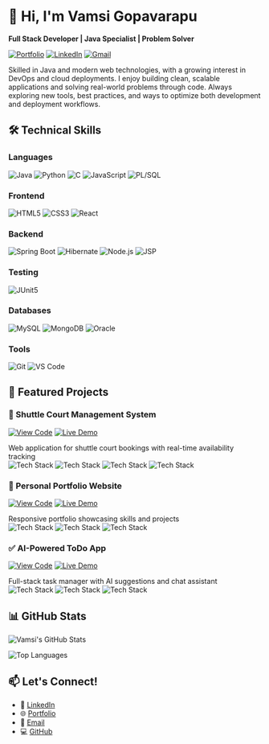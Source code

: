 # 👋 Hi, I'm Vamsi Gopavarapu
**Full Stack Developer | Java Specialist | Problem Solver**

[![Portfolio](https://img.shields.io/badge/-Portfolio-000?style=for-the-badge&logo=react&logoColor=white)](https://vamsi1807.github.io/My_portfolio/)
[![LinkedIn](https://img.shields.io/badge/-LinkedIn-0077B5?style=for-the-badge&logo=linkedin&logoColor=white)](https://www.linkedin.com/in/gopavarapu-sri-rama-krishna-vamsi-43517726a/)
[![Gmail](https://img.shields.io/badge/-Email-D14836?style=for-the-badge&logo=gmail&logoColor=white)](mailto:vamsigopavarapu07@gmail.com)


Skilled in Java and modern web technologies, with a growing interest in DevOps and cloud deployments. I enjoy building clean, scalable applications and solving real-world problems through code. Always exploring new tools, best practices, and ways to optimize both development and deployment workflows.

## 🛠️ Technical Skills

### Languages
![Java](https://img.shields.io/badge/-Java-ED8B00?style=for-the-badge&logo=openjdk&logoColor=white)
![Python](https://img.shields.io/badge/-Python-3776AB?style=for-the-badge&logo=python&logoColor=white)
![C](https://img.shields.io/badge/-C-00599C?style=for-the-badge&logo=c&logoColor=white)
![JavaScript](https://img.shields.io/badge/-JavaScript-F7DF1E?style=for-the-badge&logo=javascript&logoColor=black)
![PL/SQL](https://img.shields.io/badge/-PL/SQL-F80000?style=for-the-badge&logo=oracle&logoColor=white)

### Frontend
![HTML5](https://img.shields.io/badge/-HTML5-E34F26?style=for-the-badge&logo=html5&logoColor=white)
![CSS3](https://img.shields.io/badge/-CSS3-1572B6?style=for-the-badge&logo=css3&logoColor=white)
![React](https://img.shields.io/badge/-React-20232A?style=for-the-badge&logo=react&logoColor=61DAFB)

### Backend
![Spring Boot](https://img.shields.io/badge/-Spring_Boot-6DB33F?style=for-the-badge&logo=spring&logoColor=white)
![Hibernate](https://img.shields.io/badge/-Hibernate-59666C?style=for-the-badge&logo=hibernate&logoColor=white)
![Node.js](https://img.shields.io/badge/-Node.js-339933?style=for-the-badge&logo=nodedotjs&logoColor=white)
![JSP](https://img.shields.io/badge/-JSP-007396?style=for-the-badge&logo=java&logoColor=white)

### Testing
![JUnit5](https://img.shields.io/badge/-JUnit5-25A162?style=for-the-badge&logo=junit5&logoColor=white)

### Databases
![MySQL](https://img.shields.io/badge/-MySQL-4479A1?style=for-the-badge&logo=mysql&logoColor=white)
![MongoDB](https://img.shields.io/badge/-MongoDB-47A248?style=for-the-badge&logo=mongodb&logoColor=white)
![Oracle](https://img.shields.io/badge/-Oracle-F80000?style=for-the-badge&logo=oracle&logoColor=white)

### Tools
![Git](https://img.shields.io/badge/-Git-F05032?style=for-the-badge&logo=git&logoColor=white)
![VS Code](https://img.shields.io/badge/-VS_Code-007ACC?style=for-the-badge&logo=visualstudiocode&logoColor=white)

## 🚀 Featured Projects

### 🏸 Shuttle Court Management System
[![View Code](https://img.shields.io/badge/-CODE-000?style=for-the-badge)](https://github.com/Vamsi1807/Shutte_Webproject) 
[![Live Demo](https://img.shields.io/badge/-LIVE-00C851?style=for-the-badge)](https://github.com/Vamsi1807/Shutte_Webproject)

Web application for shuttle court bookings with real-time availability tracking   
![Tech Stack](https://img.shields.io/badge/-Java-ED8B00?style=flat-square&logo=openjdk&logoColor=white) ![Tech Stack](https://img.shields.io/badge/-HTML5-E34F26?style=flat-square&logo=html5&logoColor=white) ![Tech Stack](https://img.shields.io/badge/-CSS3-1572B6?style=flat-square&logo=css3&logoColor=white) ![Tech Stack](https://img.shields.io/badge/-JavaScript-F7DF1E?style=flat-square&logo=javascript&logoColor=black)

### 🎨 Personal Portfolio Website
[![View Code](https://img.shields.io/badge/-CODE-000?style=for-the-badge)](https://github.com/Vamsi1807/My_portfolio) 
[![Live Demo](https://img.shields.io/badge/-LIVE-00C851?style=for-the-badge)](https://vamsi1807.github.io/My_portfolio)

Responsive portfolio showcasing skills and projects  
![Tech Stack](https://img.shields.io/badge/-HTML5-E34F26?style=flat-square&logo=html5&logoColor=white) ![Tech Stack](https://img.shields.io/badge/-CSS3-1572B6?style=flat-square&logo=css3&logoColor=white) ![Tech Stack](https://img.shields.io/badge/-JavaScript-F7DF1E?style=flat-square&logo=javascript&logoColor=black)

### ✅ AI-Powered ToDo App
[![View Code](https://img.shields.io/badge/-CODE-000?style=for-the-badge)](https://github.com/Vamsi1807/ToDoApp1) 
[![Live Demo](https://img.shields.io/badge/-LIVE-00C851?style=for-the-badge)](https://github.com/Vamsi1807/ToDoApp1)

Full-stack task manager with AI suggestions and chat assistant  
![Tech Stack](https://img.shields.io/badge/-Java-ED8B00?style=flat-square&logo=openjdk&logoColor=white) ![Tech Stack](https://img.shields.io/badge/-Spring_Boot-6DB33F?style=flat-square&logo=spring&logoColor=white)  ![Tech Stack](https://img.shields.io/badge/-Gemini_API-4285F4?style=flat-square&logo=google&logoColor=white)

## 📊 GitHub Stats

![Vamsi's GitHub Stats](https://github-readme-stats.vercel.app/api?username=Vamsi1807&show_icons=true&theme=radical)

![Top Languages](https://github-readme-stats.vercel.app/api/top-langs/?username=Vamsi1807&layout=compact&theme=radical)

## 📫 Let's Connect!
- 💼 [LinkedIn](https://www.linkedin.com/in/gopavarapu-sri-rama-krishna-vamsi-43517726a/)
- 🌐 [Portfolio](https://vamsi1807.github.io/My_portfolio/)
- 📧 [Email](mailto:vamsigopavarapu07@gmail.com)
- 💻 [GitHub](https://github.com/Vamsi1807)
